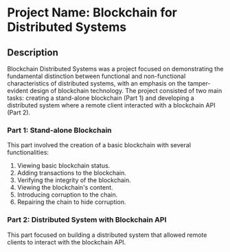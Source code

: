 # Project Name: Blockchain for Distributed Systems

## Description
Blockchain Distributed Systems was a project focused on demonstrating the fundamental distinction between functional and non-functional characteristics of distributed systems, with an emphasis on the tamper-evident design of blockchain technology. The project consisted of two main tasks: creating a stand-alone blockchain (Part 1) and developing a distributed system where a remote client interacted with a blockchain API (Part 2).

### Part 1: Stand-alone Blockchain
This part involved the creation of a basic blockchain with several functionalities:

1. Viewing basic blockchain status.
2. Adding transactions to the blockchain.
3. Verifying the integrity of the blockchain.
4. Viewing the blockchain's content.
5. Introducing corruption to the chain.
6. Repairing the chain to hide corruption.

### Part 2: Distributed System with Blockchain API
This part focused on building a distributed system that allowed remote clients to interact with the blockchain API.

